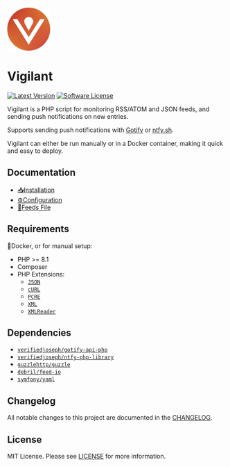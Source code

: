 <p align="left">
  <a href="/">
    <img src="docs/_media/logo/vigilant.png" width="99" alt="Vigilant logo">
  </a>
</p>

# Vigilant

[![Latest Version](https://img.shields.io/github/release/VerifiedJoseph/vigilant.svg?style=flat-square)](https://github.com/VerifiedJoseph/vigilant/releases/latest)
[![Software License](https://img.shields.io/badge/license-MIT-brightgreen.svg?style=flat-square)](LICENSE)

Vigilant is a PHP script for monitoring RSS/ATOM and JSON feeds, and sending push notifications on new entries.

Supports sending push notifications with [Gotify](https://gotify.net) or [ntfy.sh](https://ntfy.sh).

Vigilant can either be run manually or in a Docker container, making it quick and easy to deploy.

## Documentation

- [📥Installation](docs/install.md)
- [⚙️Configuration](docs/configuration.md)
- [📝Feeds File](docs/feeds.md)

## Requirements

🐳Docker, or for manual setup:
- PHP >= 8.1
- Composer
- PHP Extensions:
  - [`JSON`](https://www.php.net/manual/en/book.json.php)
  - [`cURL`](https://secure.php.net/manual/en/book.curl.php)
  - [`PCRE`](https://www.php.net/manual/en/book.pcre.php)
  - [`XML`](https://www.php.net/manual/en/book.xml.php)
  - [`XMLReader`](https://www.php.net/manual/en/book.xmlreader.php)

## Dependencies

- [`verifiedjoseph/gotify-api-php`](https://github.com/VerifiedJoseph/gotify-api-php)
- [`verifiedjoseph/ntfy-php-library`](https://github.com/VerifiedJoseph/ntfy-php-library)
- [`guzzlehttp/guzzle`](https://github.com/guzzle/guzzle/)
- [`debril/feed-io`](https://github.com/alexdebril/feed-io)
- [`symfony/yaml`](https://github.com/symfony/yaml)

## Changelog

All notable changes to this project are documented in the [CHANGELOG](changelog).

## License

MIT License. Please see [LICENSE](https://github.com/VerifiedJoseph/vigilant/blob/main/LICENSE) for more information.
